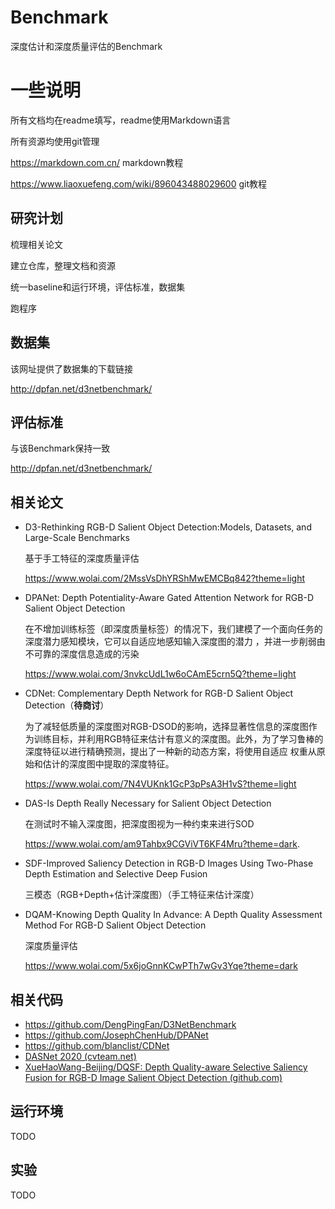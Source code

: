 # Benchmark
深度估计和深度质量评估的Benchmark

# 一些说明
所有文档均在readme填写，readme使用Markdown语言

所有资源均使用git管理

https://markdown.com.cn/  markdown教程

https://www.liaoxuefeng.com/wiki/896043488029600 git教程

## 研究计划
梳理相关论文

建立仓库，整理文档和资源

统一baseline和运行环境，评估标准，数据集

跑程序

## 数据集
该网址提供了数据集的下载链接

http://dpfan.net/d3netbenchmark/
## 评估标准
与该Benchmark保持一致

http://dpfan.net/d3netbenchmark/
## 相关论文
- D3-Rethinking RGB-D Salient Object Detection:Models, Datasets, and Large-Scale Benchmarks

  基于手工特征的深度质量评估

  https://www.wolai.com/2MssVsDhYRShMwEMCBq842?theme=light

- DPANet: Depth Potentiality-Aware Gated Attention Network for RGB-D Salient Object Detection

  在不增加训练标签（即深度质量标签）的情况下，我们建模了一个面向任务的深度潜力感知模块，它可以自适应地感知输入深度图的潜力 ，并进一步削弱由不可靠的深度信息造成的污染

  https://www.wolai.com/3nvkcUdL1w6oCAmE5crn5Q?theme=light

- CDNet: Complementary Depth Network for RGB-D Salient Object Detection（**待商讨**）

  为了减轻低质量的深度图对RGB-DSOD的影响，选择显著性信息的深度图作为训练目标，并利用RGB特征来估计有意义的深度图。此外，为了学习鲁棒的深度特征以进行精确预测，提出了一种新的动态方案，将使用自适应   权重从原始和估计的深度图中提取的深度特征。

  https://www.wolai.com/7N4VUKnk1GcP3pPsA3H1vS?theme=light

- DAS-Is Depth Really Necessary for Salient Object Detection

  在测试时不输入深度图，把深度图视为一种约束来进行SOD
  
  https://www.wolai.com/am9Tahbx9CGViVT6KF4Mru?theme=dark.
- SDF-Improved Saliency Detection in RGB-D Images Using Two-Phase Depth Estimation and Selective Deep Fusion

  三模态（RGB+Depth+估计深度图）（手工特征来估计深度）
  
- DQAM-Knowing Depth Quality In Advance: A Depth Quality Assessment Method For RGB-D Salient Object Detection

  深度质量评估
  
  https://www.wolai.com/5x6joGnnKCwPTh7wGv3Yqe?theme=dark
## 相关代码
- https://github.com/DengPingFan/D3NetBenchmark
- https://github.com/JosephChenHub/DPANet
- https://github.com/blanclist/CDNet
- [DASNet 2020 (cvteam.net)](http://cvteam.net/projects/2020/DASNet/)
- [XueHaoWang-Beijing/DQSF: Depth Quality-aware Selective Saliency Fusion for RGB-D Image Salient Object Detection (github.com)](https://github.com/XueHaoWang-Beijing/DQSF)
## 运行环境
TODO
## 实验
TODO
